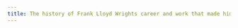 ```yaml
---
title: The history of Frank Lloyd Wrights career and work that made him famous in the residential architecture realm.
---
```

